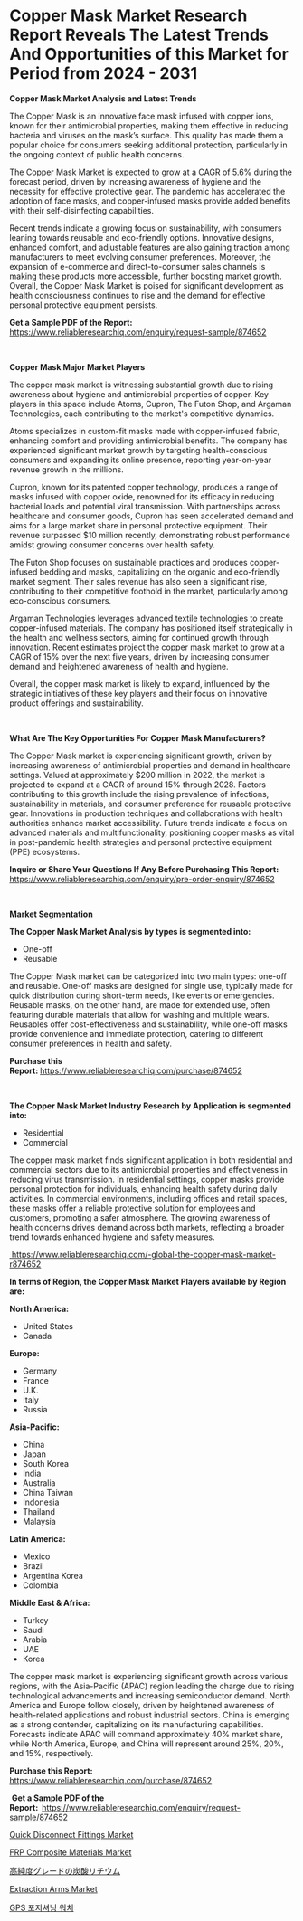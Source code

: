 <p><h1>Copper Mask Market Research Report Reveals The Latest Trends And Opportunities of this Market for Period from 2024 - 2031</h1></p><p><strong>Copper Mask Market Analysis and Latest Trends</strong></p>
<p><p>The Copper Mask is an innovative face mask infused with copper ions, known for their antimicrobial properties, making them effective in reducing bacteria and viruses on the mask’s surface. This quality has made them a popular choice for consumers seeking additional protection, particularly in the ongoing context of public health concerns.</p><p>The Copper Mask Market is expected to grow at a CAGR of 5.6% during the forecast period, driven by increasing awareness of hygiene and the necessity for effective protective gear. The pandemic has accelerated the adoption of face masks, and copper-infused masks provide added benefits with their self-disinfecting capabilities. </p><p>Recent trends indicate a growing focus on sustainability, with consumers leaning towards reusable and eco-friendly options. Innovative designs, enhanced comfort, and adjustable features are also gaining traction among manufacturers to meet evolving consumer preferences. Moreover, the expansion of e-commerce and direct-to-consumer sales channels is making these products more accessible, further boosting market growth. Overall, the Copper Mask Market is poised for significant development as health consciousness continues to rise and the demand for effective personal protective equipment persists.</p></p>
<p><strong>Get a Sample PDF of the Report:&nbsp;</strong> <a href="https://www.reliableresearchiq.com/enquiry/request-sample/874652">https://www.reliableresearchiq.com/enquiry/request-sample/874652</a></p>
<p>&nbsp;</p>
<p><strong>Copper Mask Major Market Players</strong></p>
<p><p>The copper mask market is witnessing substantial growth due to rising awareness about hygiene and antimicrobial properties of copper. Key players in this space include Atoms, Cupron, The Futon Shop, and Argaman Technologies, each contributing to the market's competitive dynamics.</p><p>Atoms specializes in custom-fit masks made with copper-infused fabric, enhancing comfort and providing antimicrobial benefits. The company has experienced significant market growth by targeting health-conscious consumers and expanding its online presence, reporting year-on-year revenue growth in the millions.</p><p>Cupron, known for its patented copper technology, produces a range of masks infused with copper oxide, renowned for its efficacy in reducing bacterial loads and potential viral transmission. With partnerships across healthcare and consumer goods, Cupron has seen accelerated demand and aims for a large market share in personal protective equipment. Their revenue surpassed $10 million recently, demonstrating robust performance amidst growing consumer concerns over health safety.</p><p>The Futon Shop focuses on sustainable practices and produces copper-infused bedding and masks, capitalizing on the organic and eco-friendly market segment. Their sales revenue has also seen a significant rise, contributing to their competitive foothold in the market, particularly among eco-conscious consumers.</p><p>Argaman Technologies leverages advanced textile technologies to create copper-infused materials. The company has positioned itself strategically in the health and wellness sectors, aiming for continued growth through innovation. Recent estimates project the copper mask market to grow at a CAGR of 15% over the next five years, driven by increasing consumer demand and heightened awareness of health and hygiene. </p><p>Overall, the copper mask market is likely to expand, influenced by the strategic initiatives of these key players and their focus on innovative product offerings and sustainability.</p></p>
<p>&nbsp;</p>
<p><strong>What Are The Key Opportunities For Copper Mask Manufacturers?</strong></p>
<p><p>The Copper Mask market is experiencing significant growth, driven by increasing awareness of antimicrobial properties and demand in healthcare settings. Valued at approximately $200 million in 2022, the market is projected to expand at a CAGR of around 15% through 2028. Factors contributing to this growth include the rising prevalence of infections, sustainability in materials, and consumer preference for reusable protective gear. Innovations in production techniques and collaborations with health authorities enhance market accessibility. Future trends indicate a focus on advanced materials and multifunctionality, positioning copper masks as vital in post-pandemic health strategies and personal protective equipment (PPE) ecosystems.</p></p>
<p><strong>Inquire or Share Your Questions If Any Before Purchasing This Report:</strong> <a href="https://www.reliableresearchiq.com/enquiry/pre-order-enquiry/874652">https://www.reliableresearchiq.com/enquiry/pre-order-enquiry/874652</a></p>
<p>&nbsp;</p>
<p><strong>Market Segmentation</strong></p>
<p><strong>The Copper Mask Market Analysis by types is segmented into:</strong></p>
<p><ul><li>One-off</li><li>Reusable</li></ul></p>
<p><p>The Copper Mask market can be categorized into two main types: one-off and reusable. One-off masks are designed for single use, typically made for quick distribution during short-term needs, like events or emergencies. Reusable masks, on the other hand, are made for extended use, often featuring durable materials that allow for washing and multiple wears. Reusables offer cost-effectiveness and sustainability, while one-off masks provide convenience and immediate protection, catering to different consumer preferences in health and safety.</p></p>
<p><strong>Purchase this Report:&nbsp;</strong><a href="https://www.reliableresearchiq.com/purchase/874652">https://www.reliableresearchiq.com/purchase/874652</a></p>
<p>&nbsp;</p>
<p><strong>The Copper Mask Market Industry Research by Application is segmented into:</strong></p>
<p><ul><li>Residential</li><li>Commercial</li></ul></p>
<p><p>The copper mask market finds significant application in both residential and commercial sectors due to its antimicrobial properties and effectiveness in reducing virus transmission. In residential settings, copper masks provide personal protection for individuals, enhancing health safety during daily activities. In commercial environments, including offices and retail spaces, these masks offer a reliable protective solution for employees and customers, promoting a safer atmosphere. The growing awareness of health concerns drives demand across both markets, reflecting a broader trend towards enhanced hygiene and safety measures.</p></p>
<p><a href="https://www.reliableresearchiq.com/-global-the-copper-mask-market-r874652">&nbsp;https://www.reliableresearchiq.com/-global-the-copper-mask-market-r874652</a></p>
<p><strong>In terms of Region, the Copper Mask Market Players available by Region are:</strong></p>
<p>
    <p> <strong> North America: </strong>
        <ul>
            <li>United States</li>
            <li>Canada</li>
        </ul>
        </p> 
    <p> <strong> Europe: </strong>
        <ul>
            <li>Germany</li>
            <li>France</li>
            <li>U.K.</li>
            <li>Italy</li>
            <li>Russia</li>
        </ul>
        </p> 
    <p> <strong> Asia-Pacific: </strong>
        <ul>
            <li>China</li>
            <li>Japan</li>
            <li>South Korea</li>
            <li>India</li>
            <li>Australia</li>
            <li>China Taiwan</li>
            <li>Indonesia</li>
            <li>Thailand</li>
            <li>Malaysia</li>
        </ul>
        </p> 
    <p> <strong> Latin America: </strong>
        <ul>
            <li>Mexico</li>
            <li>Brazil</li>
            <li>Argentina Korea</li>
            <li>Colombia</li>
        </ul>
        </p> 
    <p> <strong> Middle East & Africa: </strong>
        <ul>
            <li>Turkey</li>
            <li>Saudi</li>
            <li>Arabia</li>
            <li>UAE</li>
            <li>Korea</li>
        </ul>
    </p>
    </p>
<p><p>The copper mask market is experiencing significant growth across various regions, with the Asia-Pacific (APAC) region leading the charge due to rising technological advancements and increasing semiconductor demand. North America and Europe follow closely, driven by heightened awareness of health-related applications and robust industrial sectors. China is emerging as a strong contender, capitalizing on its manufacturing capabilities. Forecasts indicate APAC will command approximately 40% market share, while North America, Europe, and China will represent around 25%, 20%, and 15%, respectively.</p></p>
<p><strong>Purchase this Report: </strong><a href="https://www.reliableresearchiq.com/purchase/874652">https://www.reliableresearchiq.com/purchase/874652</a></p>
<p>&nbsp;<strong>Get a Sample PDF of the Report:&nbsp;&nbsp;</strong><a href="https://www.reliableresearchiq.com/enquiry/request-sample/874652">https://www.reliableresearchiq.com/enquiry/request-sample/874652</a></p>
<p><strong></strong></p>
<p><p><a href="https://medium.com/@welsonwiden94552/the-global-quick-disconnect-fittings-market-is-projected-to-experience-an-annual-growth-rate-of-9-55dd4beaa13e">Quick Disconnect Fittings Market</a></p><p><a href="https://issuu.com/reportprime-2/docs/frp-composite-materials-market-size_aa03619ea8f5d9">FRP Composite Materials Market</a></p><p><a href="https://medium.com/@jamiebertrgnaum3545/high-purity-grade-lithium-carbonate-74fb753bde8f">高純度グレードの炭酸リチウム</a></p><p><a href="https://www.linkedin.com/pulse/extraction-arms-market-global-insights-regional-analysis-2024-ybwac?trackingId=dQwGOU4tTf6m9p%2BxnnXX7g%3D%3D">Extraction Arms Market</a></p><p><a href="https://medium.com/@ejuynpri79/%EC%84%B8%EA%B3%84-gps-positioning-watches-market-%EC%9D%80-2024%EC%97%90%EC%84%9C-2031%EB%A1%9C-%EC%97%B0%ED%8F%89%EA%B7%A0-%EC%A6%9D%EA%B0%80%EC%9C%A8%EC%9D%84-%EB%B3%B4%EC%9D%BC-%EA%B2%83%EC%9C%BC%EB%A1%9C-%EC%98%88%EC%83%81%EB%90%A9%EB%8B%88%EB%8B%A4-617475f4ee1d?postPublishedType=initial">GPS 포지셔닝 워치</a></p></p>